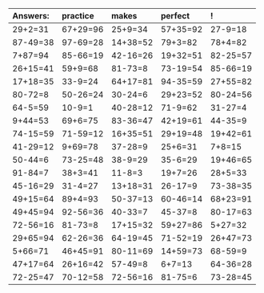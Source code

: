 | Answers: | practice | makes | perfect | ! |
| :--- | :--- | :--- | :--- | :--- |
| 29+2=31 | 67+29=96 | 25+9=34 | 57+35=92 | 27-9=18 | 
| 87-49=38 | 97-69=28 | 14+38=52 | 79+3=82 | 78+4=82 | 
| 7+87=94 | 85-66=19 | 42-16=26 | 19+32=51 | 82-25=57 | 
| 26+15=41 | 59+9=68 | 81-73=8 | 73-19=54 | 85-66=19 | 
| 17+18=35 | 33-9=24 | 64+17=81 | 94-35=59 | 27+55=82 | 
| 80-72=8 | 50-26=24 | 30-24=6 | 29+23=52 | 80-24=56 | 
| 64-5=59 | 10-9=1 | 40-28=12 | 71-9=62 | 31-27=4 | 
| 9+44=53 | 69+6=75 | 83-36=47 | 42+19=61 | 44-35=9 | 
| 74-15=59 | 71-59=12 | 16+35=51 | 29+19=48 | 19+42=61 | 
| 41-29=12 | 9+69=78 | 37-28=9 | 25+6=31 | 7+8=15 | 
| 50-44=6 | 73-25=48 | 38-9=29 | 35-6=29 | 19+46=65 | 
| 91-84=7 | 38+3=41 | 11-8=3 | 19+7=26 | 28+5=33 | 
| 45-16=29 | 31-4=27 | 13+18=31 | 26-17=9 | 73-38=35 | 
| 49+15=64 | 89+4=93 | 50-37=13 | 60-46=14 | 68+23=91 | 
| 49+45=94 | 92-56=36 | 40-33=7 | 45-37=8 | 80-17=63 | 
| 72-56=16 | 81-73=8 | 17+15=32 | 59+27=86 | 5+27=32 | 
| 29+65=94 | 62-26=36 | 64-19=45 | 71-52=19 | 26+47=73 | 
| 5+66=71 | 46+45=91 | 80-11=69 | 14+59=73 | 68-59=9 | 
| 47+17=64 | 26+16=42 | 57-49=8 | 6+7=13 | 64-36=28 | 
| 72-25=47 | 70-12=58 | 72-56=16 | 81-75=6 | 73-28=45 | 
